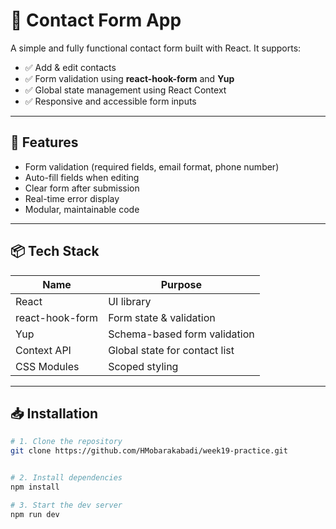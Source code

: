 # 📇 Contact Form App

A simple and fully functional contact form built with React. It supports:

- ✅ Add & edit contacts
- ✅ Form validation using **react-hook-form** and **Yup**
- ✅ Global state management using React Context
- ✅ Responsive and accessible form inputs

---

## 🚀 Features

- Form validation (required fields, email format, phone number)
- Auto-fill fields when editing
- Clear form after submission
- Real-time error display
- Modular, maintainable code

---

## 📦 Tech Stack

| Name            | Purpose                       |
| --------------- | ----------------------------- |
| React           | UI library                    |
| react-hook-form | Form state & validation       |
| Yup             | Schema-based form validation  |
| Context API     | Global state for contact list |
| CSS Modules     | Scoped styling                |

---

## 📥 Installation

```bash
# 1. Clone the repository
git clone https://github.com/HMobarakabadi/week19-practice.git


# 2. Install dependencies
npm install

# 3. Start the dev server
npm run dev
```
